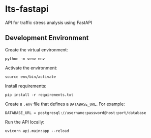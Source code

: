 # lts-fastapi

API for traffic stress analysis using FastAPI

## Development Environment

Create the virtual environment:

```
python -m venv env
```

Activate the environment:

```
source env/bin/activate
```

Install requirements:

```
pip install -r requirements.txt
```

Create a `.env` file that defines a `DATABASE_URL`. For example:

```
DATABASE_URL = postgresql://username:password@host:port/database
```

Run the API locally:

```
uvicorn api.main:app --reload
```
